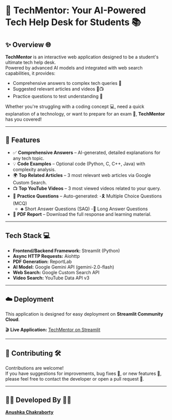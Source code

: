 # 📝 TechMentor: Your AI-Powered Tech Help Desk for Students 📚

## ✨ Overview 🌐

**TechMentor** is an interactive web application designed to be a student's ultimate tech help desk.  
Powered by advanced AI models and integrated with web search capabilities, it provides:

- Comprehensive answers to complex tech queries 🤖  
- Suggested relevant articles and videos 📖📺  
- Practice questions to test understanding 🧠  

Whether you're struggling with a coding concept 💻, need a quick explanation of a technology, or want to prepare for an exam 🎯, **TechMentor** has you covered!

---

## 🚀 Features 

- ✅ **Comprehensive Answers** – AI-generated, detailed explanations for any tech topic.
- 💡 **Code Examples** – Optional code (Python, C, C++, Java) with complexity analysis.
- 🌍 **Top Related Articles** – 3 most relevant web articles via Google Custom Search.
- 📺 **Top YouTube Videos** – 3 most viewed videos related to your query.
- 📝 **Practice Questions** – Auto-generated:
  -🎗 Multiple Choice Questions (MCQ)
  - ♣ Short Answer Questions (SAQ)
  -📒 Long Answer Questions
- 📄 **PDF Report** – Download the full response and learning material.


---

##  Tech Stack 💻

- **Frontend/Backend Framework:** Streamlit (Python)  
- **Async HTTP Requests:** Aiohttp  
- **PDF Generation:** ReportLab  
- **AI Model:** Google Gemini API (gemini-2.0-flash)  
- **Web Search:** Google Custom Search API  
- **Video Search:** YouTube Data API v3

---
## ☁️ Deployment 

This application is designed for easy deployment on **Streamlit Community Cloud**.

🎬 **Live Application:** [TechMentor on Streamlit](https://tech-mentor-app-k8szevckmur245i22lc4b2.streamlit.app/)


---

## 🤝 Contributing 🛠

Contributions are welcome!  
If you have suggestions for improvements, bug fixes 🐞, or new features 🌟, please feel free to contact the developer or open a pull request 🚀.

---

## 🧑‍💻 Developed By 👩‍💻

[**Anushka Chakraborty**](https://www.linkedin.com/in/anushka-chakraborty-006881311/)
